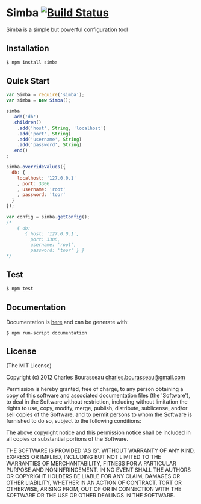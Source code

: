 # Simba [![Build Status](https://secure.travis-ci.org/cbou/simba.js.png)](http://travis-ci.org/cbou/simba.js)

Simba is a simple but powerful configuration tool

## Installation

```bash
$ npm install simba
```

## Quick Start

```javascript
var Simba = require('simba');
var simba = new Simba();

simba
  .add('db')
  .children() 
    .add('host', String, 'localhost')
    .add('port', String)
    .add('username', String)
    .add('password', String)
  .end()
;

simba.overrideValues({
  db: {
    localhost: '127.0.0.1'
    , port: 3306
    , username: 'root'
    , password: 'toor'
  }
});

var config = simba.getConfig();
/*
    { db: 
       { host: '127.0.0.1',
         port: 3306,
         username: 'root',
         password: 'toor' } }
*/
```

## Test

```bash
$ npm test
```

## Documentation

Documentation is [here](https://github.com/cbou/simba.js/blob/master/doc/api.md) and can be generate with:

    $ npm run-script documentation

## License

(The MIT License)

Copyright (c) 2012 Charles Bourasseau charles.bourasseau@gmail.com

Permission is hereby granted, free of charge, to any person obtaining a copy of this software and associated documentation files (the 'Software'), to deal in the Software without restriction, including without limitation the rights to use, copy, modify, merge, publish, distribute, sublicense, and/or sell copies of the Software, and to permit persons to whom the Software is furnished to do so, subject to the following conditions:

The above copyright notice and this permission notice shall be included in all copies or substantial portions of the Software.

THE SOFTWARE IS PROVIDED 'AS IS', WITHOUT WARRANTY OF ANY KIND, EXPRESS OR IMPLIED, INCLUDING BUT NOT LIMITED TO THE WARRANTIES OF MERCHANTABILITY, FITNESS FOR A PARTICULAR PURPOSE AND NONINFRINGEMENT. IN NO EVENT SHALL THE AUTHORS OR COPYRIGHT HOLDERS BE LIABLE FOR ANY CLAIM, DAMAGES OR OTHER LIABILITY, WHETHER IN AN ACTION OF CONTRACT, TORT OR OTHERWISE, ARISING FROM, OUT OF OR IN CONNECTION WITH THE SOFTWARE OR THE USE OR OTHER DEALINGS IN THE SOFTWARE.